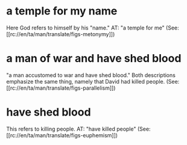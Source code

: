 # a temple for my name

Here God refers to himself by his "name." AT: "a temple for me" (See: [[rc://en/ta/man/translate/figs-metonymy]])

# a man of war and have shed blood

"a man accustomed to war and have shed blood." Both descriptions emphasize the same thing, namely that David had killed people. (See: [[rc://en/ta/man/translate/figs-parallelism]])

# have shed blood

This refers to killing people. AT: "have killed people" (See:[[rc://en/ta/man/translate/figs-euphemism]])

